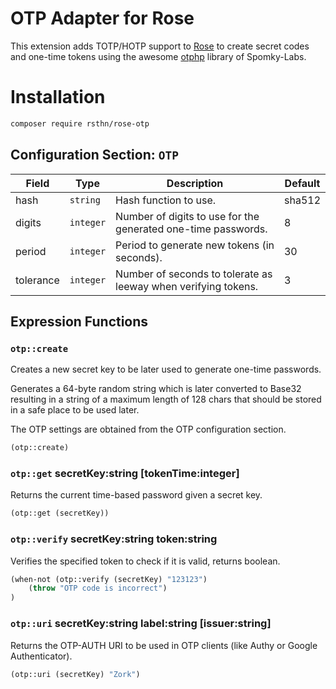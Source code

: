 # OTP Adapter for Rose

This extension adds TOTP/HOTP support to [Rose](https://github.com/rsthn/rose-core) to create secret codes and one-time tokens using the awesome [otphp](https://github.com/Spomky-Labs/otphp) library of Spomky-Labs.

# Installation

```sh
composer require rsthn/rose-otp
```

## Configuration Section: `OTP`

|Field|Type|Description|Default|
|----|----|-----------|-------|
|hash|`string`|Hash function to use.|sha512
|digits|`integer`|Number of digits to use for the generated one-time passwords.|8
|period|`integer`|Period to generate new tokens (in seconds).|30
|tolerance|`integer`|Number of seconds to tolerate as leeway when verifying tokens.|3

## Expression Functions

### `otp::create`

Creates a new secret key to be later used to generate one-time passwords.

Generates a 64-byte random string which is later converted to Base32 resulting in a string of a maximum length of 128 chars that should be stored in a safe place to be used later.

The OTP settings are obtained from the OTP configuration section.

```lisp
(otp::create)
```

### `otp::get` secretKey:string [tokenTime:integer]

Returns the current time-based password given a secret key.

```lisp
(otp::get (secretKey))
```

### `otp::verify` secretKey:string token:string

Verifies the specified token to check if it is valid, returns boolean.

```lisp
(when-not (otp::verify (secretKey) "123123")
	(throw "OTP code is incorrect")
)
```

### `otp::uri` secretKey:string label:string [issuer:string]

Returns the OTP-AUTH URI to be used in OTP clients (like Authy or Google Authenticator).

```lisp
(otp::uri (secretKey) "Zork")
```
